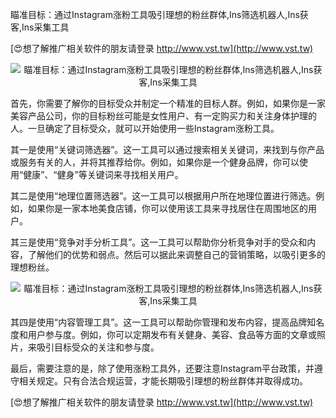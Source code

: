瞄准目标：通过Instagram涨粉工具吸引理想的粉丝群体,Ins筛选机器人,Ins获客,Ins采集工具

[😍想了解推广相关软件的朋友请登录 http://www.vst.tw](http://www.vst.tw)

 <center><img src="https://vst.tw/MP4/tuiguang/png/5.png" alt="瞄准目标：通过Instagram涨粉工具吸引理想的粉丝群体,Ins筛选机器人,Ins获客,Ins采集工具"></center>

首先，你需要了解你的目标受众并制定一个精准的目标人群。例如，如果你是一家美容产品公司，你的目标粉丝可能是女性用户、有一定购买力和关注身体护理的人。一旦确定了目标受众，就可以开始使用一些Instagram涨粉工具。

其一是使用“关键词筛选器”。这一工具可以通过搜索相关关键词，来找到与你产品或服务有关的人，并将其推荐给你。例如，如果你是一个健身品牌，你可以使用“健康”、“健身”等关键词来寻找相关用户。

其二是使用“地理位置筛选器”。这一工具可以根据用户所在地理位置进行筛选。例如，如果你是一家本地美食店铺，你可以使用该工具来寻找居住在周围地区的用户。

其三是使用“竞争对手分析工具”。这一工具可以帮助你分析竞争对手的受众和内容，了解他们的优势和弱点。然后可以据此来调整自己的营销策略，以吸引更多的理想粉丝。

 <center><img src="https://vst.tw/MP4/tuiguang/png/5.png" alt="瞄准目标：通过Instagram涨粉工具吸引理想的粉丝群体,Ins筛选机器人,Ins获客,Ins采集工具"></center>

其四是使用“内容管理工具”。这一工具可以帮助你管理和发布内容，提高品牌知名度和用户参与度。例如，你可以定期发布有关健身、美容、食品等方面的文章或照片，来吸引目标受众的关注和参与度。

最后，需要注意的是，除了使用涨粉工具外，还要注意Instagram平台政策，并遵守相关规定。只有合法合规运营，才能长期吸引理想的粉丝群体并取得成功。

[😍想了解推广相关软件的朋友请登录 http://www.vst.tw](http://www.vst.tw)



